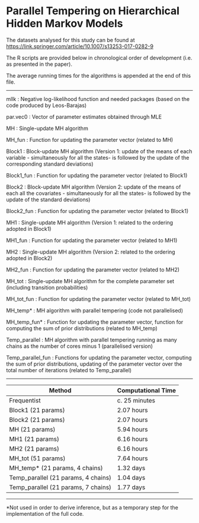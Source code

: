 # Parallel Tempering on Hierarchical Hidden Markov Models

The datasets analysed for this study can be found at https://link.springer.com/article/10.1007/s13253-017-0282-9

The R scripts are provided below in chronological order of development (i.e. as presented in the paper).

The average running times for the algorithms is appended at the end of this file.

----------------------------------------

mllk : Negative log-likelihood function and needed packages (based on the code produced by Leos-Barajas)

par.vec0 : Vector of parameter estimates obtained through MLE

MH : Single-update MH algorithm

MH_fun : Function for updating the parameter vector (related to MH)

Block1 : Block-update MH algorithm (Version 1: update of the means of each variable - simultaneously for all the states- is followed by the update of the corresponding standard deviations)

Block1_fun : Function for updating the parameter vector (related to Block1)

Block2 : Block-update MH algorithm (Version 2: update of the means of each all the covariates - simultaneously for all the states- is followed by the update of the standard deviations)

Block2_fun : Function for updating the parameter vector (related to Block1)

MH1 : Single-update MH algorithm (Version 1: related to the ordering adopted in Block1)

MH1_fun : Function for updating the parameter vector (related to MH1)

MH2 : Single-update MH algorithm (Version 2: related to the ordering adopted in Block2)

MH2_fun : Function for updating the parameter vector (related to MH2)

MH_tot : Single-update MH algorithm for the complete parameter set (including transition probabilities)

MH_tot_fun : Function for updating the parameter vector (related to MH_tot)

MH_temp* : MH algorithm with parallel tempering (code not parallelised)

MH_temp_fun* : Function for updating the parameter vector, function for computing the sum of prior distributions (related to MH_temp)

Temp_parallel : MH algorithm with parallel tempering running as many chains as the number of cores minus 1 (parallelised version)

Temp_parallel_fun : Functions for updating the parameter vector, computing the sum of prior distributions, updating of the parameter vector over the total number of iterations (related to Temp_parallel)

-----------------

| Method | Computational Time |
|-------|------------------|
| Frequentist | c. 25 minutes | 
| Block1 (21 params) | 2.07 hours | 
| Block2 (21 params) | 2.07 hours |   
| MH (21 params) | 5.94 hours | 
| MH1 (21 params) | 6.16 hours | 
| MH2 (21 params) | 6.16 hours | 
| MH_tot (51 params) |7.64 hours | 
| MH_temp* (21 params, 4 chains) | 1.32 days | 
| Temp_parallel (21 params, 4 chains) | 1.04 days | 
| Temp_parallel (21 params, 7 chains) | 1.77 days |

-----------------
*Not used in order to derive inference, but as a temporary step for the implementation of the full code.
